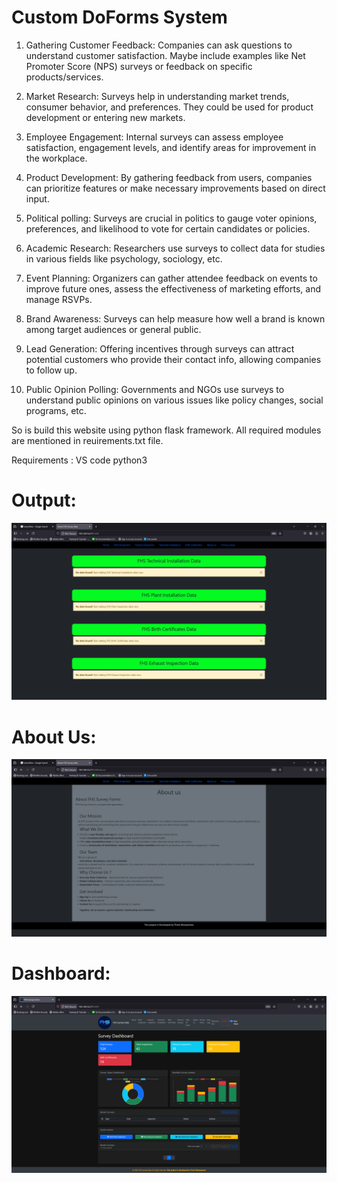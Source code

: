 # Custom DoForms System

1. Gathering Customer Feedback: Companies can ask questions to understand customer satisfaction. Maybe include examples like Net Promoter Score (NPS) surveys or feedback on specific products/services.

2. Market Research: Surveys help in understanding market trends, consumer behavior, and preferences. They could be used for product development or entering new markets.

3. Employee Engagement: Internal surveys can assess employee satisfaction, engagement levels, and identify areas for improvement in the workplace.

4. Product Development: By gathering feedback from users, companies can prioritize features or make necessary improvements based on direct input.

5. Political polling: Surveys are crucial in politics to gauge voter opinions, preferences, and likelihood to vote for certain candidates or policies.

6. Academic Research: Researchers use surveys to collect data for studies in various fields like psychology, sociology, etc.

7. Event Planning: Organizers can gather attendee feedback on events to improve future ones, assess the effectiveness of marketing efforts, and manage RSVPs.

8. Brand Awareness: Surveys can help measure how well a brand is known among target audiences or general public.

9. Lead Generation: Offering incentives through surveys can attract potential customers who provide their contact info, allowing companies to follow up.

10. Public Opinion Polling: Governments and NGOs use surveys to understand public opinions on various issues like policy changes, social programs, etc.

So is build this website using python flask framework. All required modules are mentioned in reuirements.txt file.

Requirements :
VS code
python3

# Output:
![alt text](https://github.com/thato2-5/Flask_Web_Apps/blob/Custom_Do_Forms/home.png)

# About Us:
![alt text](https://github.com/thato2-5/Flask_Web_Apps/blob/Custom_Do_Forms/about.png)

# Dashboard:
![alt text](https://github.com/thato2-5/Flask_Web_Apps/blob/Custom_Do_Forms/dashboard.png)
